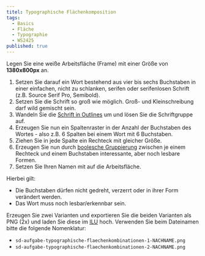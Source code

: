 ```yaml
---
titel: Typographische Flächenkomposition
tags: 
  - Basics
  - Fläche
  - Typographie
  - WS2425
published: true
---
```


Legen Sie eine weiße Arbeitsfläche (Frame) mit einer Größe von **1380x800px** an. 

1. Setzen Sie darauf ein Wort bestehend aus vier bis sechs Buchstaben in einer einfachen, nicht zu schlanken, serifen oder serifenlosen Schrift (z.B. Source Serif Pro, Semibold). 
2. Setzen Sie die Schrift so groß wie möglich. Groß- und Kleinschreibung darf wild gemischt sein. 
3. Wandeln Sie die [Schrift in Outlines](https://help.figma.com/hc/en-us/articles/360047239073-Convert-text-to-vector-paths) um und lösen Sie die Schriftgruppe auf. 
4. Erzeugen Sie nun ein Spaltenraster in der Anzahl der Buchstaben des Wortes - also z.B. 6 Spalten bei einem Wort mit 6 Buchstaben.
5. Ziehen Sie in jede Spalte ein Rechteck mit gleicher Größe.
6. Erzeugen Sie nun durch [boolesche Gruppierung](https://help.figma.com/hc/en-us/articles/360039957534-Boolean-operations) zwischen je einem Rechteck und einem Buchstaben interessante, aber noch lesbare Formen.
7. Setzen Sie Ihren Namen mit auf die Arbeitsfläche.

Hierbei gilt:
- Die Buchstaben dürfen nicht gedreht, verzerrt oder in ihrer Form verändert werden.
- Das Wort muss noch lesbar/erkennbar sein.

Erzeugen Sie zwei Varianten und exportieren Sie die beiden Varianten als PNG (2x) und laden Sie diese im [ILU](https://ilu.th-koeln.de/ilias.php?baseClass=ilexercisehandlergui&cmdNode=cd:mz&cmdClass=ilObjExerciseGUI&cmd=showOverview&ref_id=487233&ass_id=18479) hoch. Verwenden Sie beim Dateinamen bitte die folgende Nomenklatur: 

- ```sd-aufgabe-typographische-flaechenkombinationen-1-NACHNAME.png```
- ```sd-aufgabe-typographische-flaechenkombinationen-2-NACHNAME.png```
